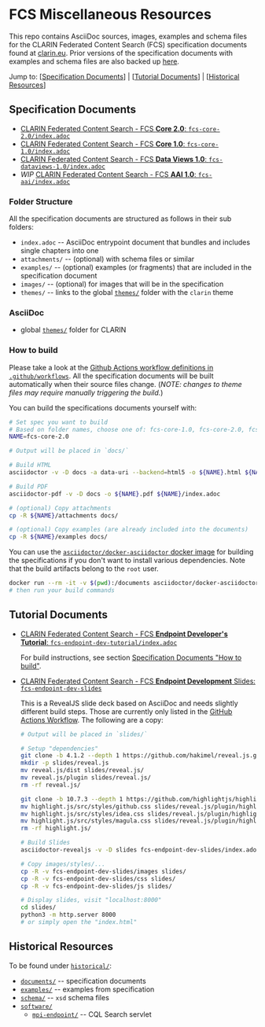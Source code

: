 # FCS Miscellaneous Resources

This repo contains AsciiDoc sources, images, examples and schema files for the CLARIN Federated Content Search (FCS) specification documents found at [clarin.eu](https://www.clarin.eu/content/federated-content-search-clarin-fcs-technical-details). Prior versions of the specification documents with examples and schema files are also backed up [here](historical/).

Jump to: [[Specification Documents](#specification-documents)]
| [[Tutorial Documents](#tutorial-documents)]
| [[Historical Resources](#historical-resources)]

## Specification Documents

- [CLARIN Federated Content Search - FCS **Core 2.0**: `fcs-core-2.0/index.adoc`](fcs-core-2.0/index.adoc)
- [CLARIN Federated Content Search - FCS **Core 1.0**: `fcs-core-1.0/index.adoc`](fcs-core-1.0/index.adoc)
- [CLARIN Federated Content Search - FCS **Data Views 1.0**: `fcs-dataviews-1.0/index.adoc`](fcs-dataviews-1.0/index.adoc)
- _WIP_ [CLARIN Federated Content Search - FCS **AAI 1.0**: `fcs-aai/index.adoc`](fcs-aai/index.adoc)

### Folder Structure

All the specification documents are structured as follows in their sub folders:
- `index.adoc` -- AsciiDoc entrypoint document that bundles and includes single chapters into one
- `attachments/` -- (optional) with schema files or similar
- `examples/` -- (optional) examples (or fragments) that are included in the specification document
- `images/` -- (optional) for images that will be in the specification
- `themes/` -- links to the global [`themes/`](themes/) folder with the `clarin` theme

### AsciiDoc

* global [`themes/`](themes/) folder for CLARIN

### How to build

Please take a look at the [Github Actions workflow definitions in `.github/workflows`](.github/workflows). All the specification documents will be built automatically when their source files change. (_NOTE: changes to theme files may require manually triggering the build._)

You can build the specifications documents yourself with:

```bash
# Set spec you want to build
# Based on folder names, choose one of: fcs-core-1.0, fcs-core-2.0, fcs-aai, fcs-dataviews-1.0
NAME=fcs-core-2.0

# Output will be placed in `docs/`

# Build HTML
asciidoctor -v -D docs -a data-uri --backend=html5 -o ${NAME}.html ${NAME}/index.adoc

# Build PDF
asciidoctor-pdf -v -D docs -o ${NAME}.pdf ${NAME}/index.adoc

# (optional) Copy attachments
cp -R ${NAME}/attachments docs/

# (optional) Copy examples (are already included into the documents)
cp -R ${NAME}/examples docs/
```

You can use the [`asciidoctor/docker-asciidoctor` docker image](https://github.com/asciidoctor/docker-asciidoctor/blob/main/README.adoc) for building the specifications if you don't want to install various dependencies. Note that the build artifacts belong to the `root` user.

```bash
docker run --rm -it -v $(pwd):/documents asciidoctor/docker-asciidoctor
# then run your build commands
```

## Tutorial Documents

* [CLARIN Federated Content Search - FCS **Endpoint Developer's Tutorial**: `fcs-endpoint-dev-tutorial/index.adoc`](fcs-endpoint-dev-tutorial/index.adoc)

  For build instructions, see section [Specification Documents "How to build"](#how-to-build).

* [CLARIN Federated Content Search - FCS **Endpoint Development** Slides: `fcs-endpoint-dev-slides`](fcs-endpoint-dev-slides/index.adoc)

  This is a RevealJS slide deck based on AsciiDoc and needs slightly different build steps. Those are currently only listed in the [GitHub Actions Workflow](.github/workflows/build-fcs-endpoint-dev-slides-adoc.yml). The following are a copy:

  ```bash
  # Output will be placed in `slides/`

  # Setup "dependencies"
  git clone -b 4.1.2 --depth 1 https://github.com/hakimel/reveal.js.git
  mkdir -p slides/reveal.js
  mv reveal.js/dist slides/reveal.js/
  mv reveal.js/plugin slides/reveal.js/
  rm -rf reveal.js/

  git clone -b 10.7.3 --depth 1 https://github.com/highlightjs/highlight.js.git
  mv highlight.js/src/styles/github.css slides/reveal.js/plugin/highlight/
  mv highlight.js/src/styles/idea.css slides/reveal.js/plugin/highlight/
  mv highlight.js/src/styles/magula.css slides/reveal.js/plugin/highlight/
  rm -rf highlight.js/

  # Build Slides
  asciidoctor-revealjs -v -D slides fcs-endpoint-dev-slides/index.adoc

  # Copy images/styles/...
  cp -R -v fcs-endpoint-dev-slides/images slides/
  cp -R -v fcs-endpoint-dev-slides/css slides/
  cp -R -v fcs-endpoint-dev-slides/js slides/

  # Display slides, visit "localhost:8000"
  cd slides/
  python3 -m http.server 8000
  # or simply open the "index.html"
  ```

## Historical Resources

To be found under [`historical/`](historical/):

- [`documents/`](historical/documents/) -- specification documents
- [`examples/`](historical/examples/) -- examples from specification
- [`schema/`](historical/schema/) -- `xsd` schema files
- [`software/`](historical/software/)
    - [`mpi-endpoint/`](historical/software/mpi-endpoint/) -- CQL Search servlet
